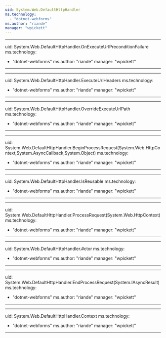 ```yaml
---
uid: System.Web.DefaultHttpHandler
ms.technology: 
  - "dotnet-webforms"
ms.author: "riande"
manager: "wpickett"
---
```


---
uid: System.Web.DefaultHttpHandler.OnExecuteUrlPreconditionFailure
ms.technology: 
  - "dotnet-webforms"
ms.author: "riande"
manager: "wpickett"
---

---
uid: System.Web.DefaultHttpHandler.ExecuteUrlHeaders
ms.technology: 
  - "dotnet-webforms"
ms.author: "riande"
manager: "wpickett"
---

---
uid: System.Web.DefaultHttpHandler.OverrideExecuteUrlPath
ms.technology: 
  - "dotnet-webforms"
ms.author: "riande"
manager: "wpickett"
---

---
uid: System.Web.DefaultHttpHandler.BeginProcessRequest(System.Web.HttpContext,System.AsyncCallback,System.Object)
ms.technology: 
  - "dotnet-webforms"
ms.author: "riande"
manager: "wpickett"
---

---
uid: System.Web.DefaultHttpHandler.IsReusable
ms.technology: 
  - "dotnet-webforms"
ms.author: "riande"
manager: "wpickett"
---

---
uid: System.Web.DefaultHttpHandler.ProcessRequest(System.Web.HttpContext)
ms.technology: 
  - "dotnet-webforms"
ms.author: "riande"
manager: "wpickett"
---

---
uid: System.Web.DefaultHttpHandler.#ctor
ms.technology: 
  - "dotnet-webforms"
ms.author: "riande"
manager: "wpickett"
---

---
uid: System.Web.DefaultHttpHandler.EndProcessRequest(System.IAsyncResult)
ms.technology: 
  - "dotnet-webforms"
ms.author: "riande"
manager: "wpickett"
---

---
uid: System.Web.DefaultHttpHandler.Context
ms.technology: 
  - "dotnet-webforms"
ms.author: "riande"
manager: "wpickett"
---
